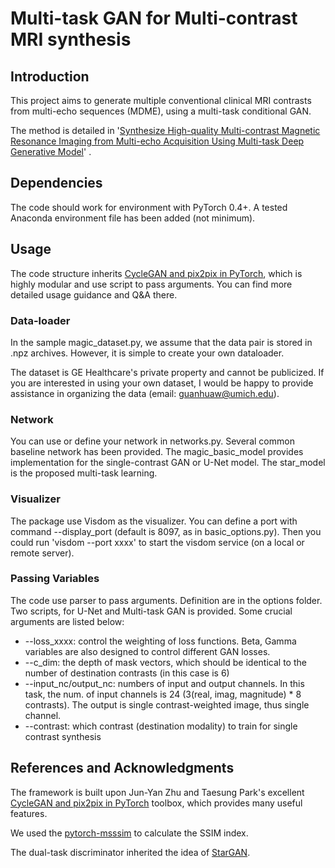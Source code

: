 # Multi-task GAN for Multi-contrast MRI synthesis

## Introduction

This project aims to generate multiple conventional clinical MRI contrasts from multi-echo sequences (MDME), using a multi-task conditional GAN.

The method is detailed in '[Synthesize High-quality Multi-contrast Magnetic Resonance Imaging from Multi-echo Acquisition Using Multi-task Deep Generative Model](https://ieeexplore.ieee.org/document/9063444)' .

## Dependencies

The code should work for environment with PyTorch 0.4+. A tested Anaconda environment file has been added (not minimum).

## Usage

The code structure inherits [CycleGAN and pix2pix in PyTorch](https://github.com/junyanz/pytorch-CycleGAN-and-pix2pix), which is highly modular and use script to pass arguments. You can find more detailed usage guidance and Q&A there.

### Data-loader

In the sample magic_dataset.py, we assume that the data pair is stored in .npz archives. However, it is simple to create your own dataloader.

The dataset is GE Healthcare's private property and cannot be publicized. If you are interested in using your own dataset, I would be happy to provide assistance in organizing the data (email: guanhuaw@umich.edu).

### Network

You can use or define your network in networks.py. Several common baseline network has been provided. The magic_basic_model provides implementation for the single-contrast GAN or U-Net model. The star_model is the proposed multi-task learning.

### Visualizer

The package use Visdom as the visualizer. You can define a port with command --display_port (default is 8097, as in basic_options.py). Then you could run 'visdom --port xxxx' to start the visdom service (on a local or remote server).

### Passing Variables

The code use parser to pass arguments. Definition are in the options folder. Two scripts, for U-Net and Multi-task GAN is provided. Some crucial arguments are listed below:

- --loss_xxxx: control the weighting of loss functions. Beta, Gamma variables are also designed to control different GAN losses.
- --c_dim: the depth of mask vectors, which should be identical to the number of destination contrasts (in this case is 6)
- --input_nc/output_nc: numbers of input and output channels. In this task, the num. of input channels is 24 (3(real, imag, magnitude) * 8 contrasts). The output is single contrast-weighted image, thus single channel.
- --contrast: which contrast (destination modality) to train for single contrast synthesis

## References and Acknowledgments

The framework is built upon Jun-Yan Zhu and Taesung Park's excellent [CycleGAN and pix2pix in PyTorch](https://github.com/junyanz/pytorch-CycleGAN-and-pix2pix) toolbox, which provides many useful features.

We used the [pytorch-msssim](https://github.com/jorge-pessoa/pytorch-msssim) to calculate the SSIM index.

The dual-task discriminator inherited the idea of [StarGAN](https://github.com/yunjey/StarGAN).
